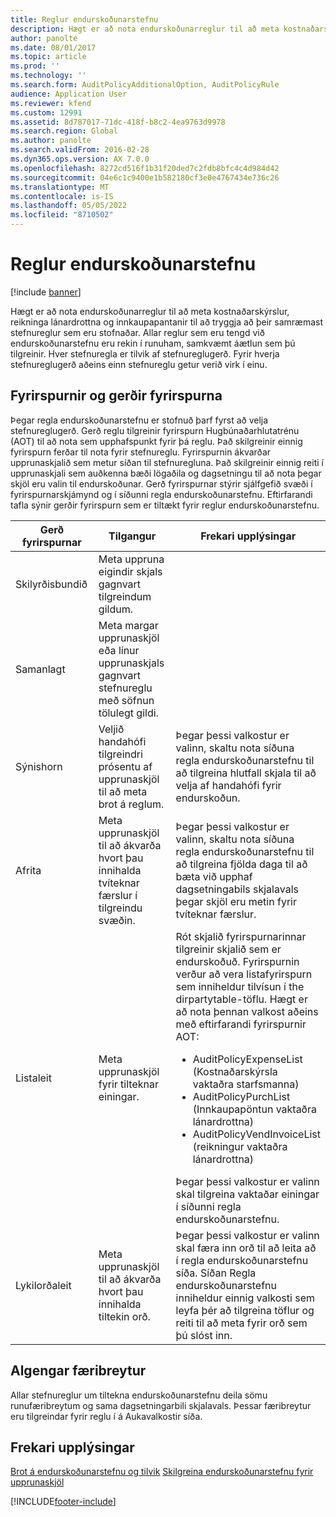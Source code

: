 ```yaml
---
title: Reglur endurskoðunarstefnu
description: Hægt er að nota endurskoðunarreglur til að meta kostnaðarskýrslur, reikninga lánardrottna og innkaupapantanir til að tryggja að þeir samræmast stefnureglur sem eru stofnaðar. Allar reglur sem eru tengd við endurskoðunarstefnu eru rekin í runuham, samkvæmt áætlun sem þú tilgreinir.  Hver stefnuregla er tilvik af stefnureglugerð. Fyrir hverja stefnureglugerð aðeins einn stefnureglu getur verið virk í einu.
author: panolte
ms.date: 08/01/2017
ms.topic: article
ms.prod: ''
ms.technology: ''
ms.search.form: AuditPolicyAdditionalOption, AuditPolicyRule
audience: Application User
ms.reviewer: kfend
ms.custom: 12991
ms.assetid: 8d787017-71dc-418f-b8c2-4ea9763d9978
ms.search.region: Global
ms.author: panolte
ms.search.validFrom: 2016-02-28
ms.dyn365.ops.version: AX 7.0.0
ms.openlocfilehash: 8272cd516f1b31f20ded7c2fdb8bfc4c4d984d42
ms.sourcegitcommit: 04e6c1c9400e1b582180cf3e0e4767434e736c26
ms.translationtype: MT
ms.contentlocale: is-IS
ms.lasthandoff: 05/05/2022
ms.locfileid: "8710502"
---
```

# <a name="audit-policy-rules"></a>Reglur endurskoðunarstefnu

[!include [banner](../includes/banner.md)]

Hægt er að nota endurskoðunarreglur til að meta kostnaðarskýrslur, reikninga lánardrottna og innkaupapantanir til að tryggja að þeir samræmast stefnureglur sem eru stofnaðar. Allar reglur sem eru tengd við endurskoðunarstefnu eru rekin í runuham, samkvæmt áætlun sem þú tilgreinir.  Hver stefnuregla er tilvik af stefnureglugerð. Fyrir hverja stefnureglugerð aðeins einn stefnureglu getur verið virk í einu. 

## <a name="queries-and-query-types"></a>Fyrirspurnir og gerðir fyrirspurna

Þegar regla endurskoðunarstefnu er stofnuð þarf fyrst að velja stefnureglugerð. Gerð reglu tilgreinir fyrirspurn Hugbúnaðarhlutatrénu (AOT) til að nota sem upphafspunkt fyrir þá reglu. Það skilgreinir einnig fyrirspurn ferðar til nota fyrir stefnureglu. Fyrirspurnin ákvarðar upprunaskjalið sem metur síðan til stefnuregluna. Það skilgreinir einnig reiti í upprunaskjali sem auðkenna bæði lögaðila og dagsetningu til að nota þegar skjöl eru valin til endurskoðunar. Gerð fyrirspurnar stýrir sjálfgefið svæði í fyrirspurnarskjámynd og í síðunni regla endurskoðunarstefnu. Eftirfarandi tafla sýnir gerðir fyrirspurn sem er tiltækt fyrir reglur endurskoðunarstefnu.

<table>
<colgroup>
<col width="33%" />
<col width="33%" />
<col width="33%" />
</colgroup>
<thead>
<tr class="header">
<th>Gerð fyrirspurnar</th>
<th>Tilgangur</th>
<th>Frekari upplýsingar</th>
</tr>
</thead>
<tbody>
<tr class="odd">
<td>Skilyrðisbundið</td>
<td>Meta uppruna eigindir skjals gagnvart tilgreindum gildum.</td>
<td></td>
</tr>
<tr class="even">
<td>Samanlagt</td>
<td>Meta margar upprunaskjöl eða línur upprunaskjals gagnvart stefnureglu með söfnun tölulegt gildi.</td>
<td></td>
</tr>
<tr class="odd">
<td>Sýnishorn</td>
<td>Veljið handahófi tilgreindri prósentu af upprunaskjöl til að meta brot á reglum.</td>
<td>Þegar þessi valkostur er valinn, skaltu nota síðuna regla endurskoðunarstefnu til að tilgreina hlutfall skjala til að velja af handahófi fyrir endurskoðun.</td>
</tr>
<tr class="even">
<td>Afrita</td>
<td>Meta upprunaskjöl til að ákvarða hvort þau innihalda tvíteknar færslur í tilgreindu svæðin.</td>
<td>Þegar þessi valkostur er valinn, skaltu nota síðuna regla endurskoðunarstefnu til að tilgreina fjölda daga til að bæta við upphaf dagsetningabils skjalavals þegar skjöl eru metin fyrir tvíteknar færslur.</td>
</tr>
<tr class="odd">
<td>Listaleit</td>
<td>Meta upprunaskjöl fyrir tilteknar einingar.</td>
<td>Rót skjalið fyrirspurnarinnar tilgreinir skjalið sem er endurskoðuð. Fyrirspurnin verður að vera listafyrirspurn sem inniheldur tilvísun í the dirpartytable-töflu. Hægt er að nota þennan valkost aðeins með eftirfarandi fyrirspurnir AOT:
<ul>
<li><span class="ui">AuditPolicyExpenseList</span> (Kostnaðarskýrsla vaktaðra starfsmanna)</li>
<li><span class="ui">AuditPolicyPurchList</span> (Innkaupapöntun vaktaðra lánardrottna)</li>
<li><span class="ui">AuditPolicyVendInvoiceList</span> (reikningur vaktaðra lánardrottna)</li>
</ul>
Þegar þessi valkostur er valinn skal tilgreina vaktaðar einingar í síðunni regla endurskoðunarstefnu.</td>
</tr>
<tr class="even">
<td>Lykilorðaleit</td>
<td>Meta upprunaskjöl til að ákvarða hvort þau innihalda tiltekin orð.</td>
<td>Þegar þessi valkostur er valinn skal færa inn orð til að leita að í regla endurskoðunarstefnu síða. Síðan Regla endurskoðunarstefnu inniheldur einnig valkosti sem leyfa þér að tilgreina töflur og reiti til að meta fyrir orð sem þú slóst inn.</td>
</tr>
</tbody>
</table>

## <a name="common-parameters"></a>Algengar færibreytur
Allar stefnureglur um tiltekna endurskoðunarstefnu deila sömu runufæribreytum og sama dagsetningarbili skjalavals. Þessar færibreytur eru tilgreindar fyrir reglu í á Aukavalkostir síða.



## <a name="additional-resources"></a>Frekari upplýsingar

[Brot á endurskoðunarstefnu og tilvik](audit-policy-violations-cases.md)
[Skilgreina endurskoðunarstefnu fyrir upprunaskjöl](tasks/define-audit-policies-source-documents.md)




[!INCLUDE[footer-include](../../includes/footer-banner.md)]
